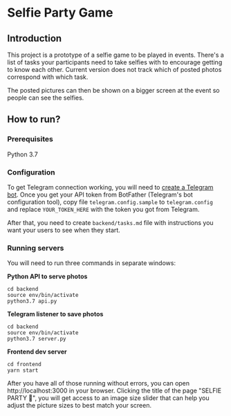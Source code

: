 # Selfie Party Game

## Introduction

This project is a prototype of a selfie game to be played in events. There's a list of tasks your participants need to take selfies with to encourage getting to know each other. Current version does not track which of posted photos correspond with which task.

The posted pictures can then be shown on a bigger screen at the event so people can see the selfies.

## How to run?

### Prerequisites

Python 3.7

### Configuration

To get Telegram connection working, you will need to [create a Telegram bot](https://core.telegram.org/bots). Once you get your API token from BotFather (Telegram's bot configuration tool), copy file `telegram.config.sample` to `telegram.config` and replace `YOUR_TOKEN_HERE` with the token you got from Telegram.

After that, you need to create `backend/tasks.md` file with instructions you want your users to see when they start.

### Running servers

You will need to run three commands in separate windows:

**Python API to serve photos**

```
cd backend
source env/bin/activate
python3.7 api.py
```

**Telegram listener to save photos**

```
cd backend
source env/bin/activate
python3.7 server.py
```

**Frontend dev server**

```
cd frontend
yarn start
```

After you have all of those running without errors, you can open http://localhost:3000 in your browser. Clicking the title of the page "SELFIE PARTY 🎉", you will get access to an image size slider that can help you adjust the picture sizes to best match your screen.
